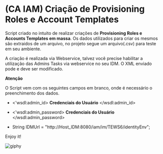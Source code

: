 # (CA IAM) Criação de Provisioning Roles e Account Templates
Script criado no intuito de realizar criações de **Provisioning Roles e Accounts Templates em massa**.
Os dados utilizados para criar os mesmos são extraidos de um arquivo, no projeto segue um arquivo(.csv) para teste em seu ambiente.

A criação é realizada via Webservice, talvez você precise habilitar a utilização das Admins Tasks via webservice no seu IDM.
O XML enviado pode e deve ser modificado.

**Atenção**

O Script vem com os seguintes campos em branco, onde é necessário o preenchimento dos dados.

- <'wsdl:admin_id> **Credenciais do Usuário** </wsdl:admin_id>


- <'wsdl:admin_password> **Credenciais do Usuário** </wsdl:admin_password> 

- String IDMUrl = "http://Host_IDM:8080/iam/im/TEWS6/identityEnv";

Enjoy it!

![giphy](https://user-images.githubusercontent.com/69530029/98309934-84eda400-1faa-11eb-8cf3-2537d3de0703.gif)
